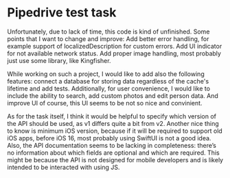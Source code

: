 # Pipedrive test task

Unfortunately, due to lack of time, this code is kind of unfinished.
Some points that I want to change and improve:
Add better error handling, for example support of localizedDescription for custom errors.
Add UI indicator for not available network status.
Add proper image handling, most probably just use some library, like Kingfisher.

While working on such a project, I would like to add also the following features: connect a database for storing data regardless of the cache's lifetime and add tests. 
Additionally, for user convenience, I would like to include the ability to search, add custom photos and edit person data. And improve UI of course, this UI seems to be not so nice and convinient.

As for the task itself, I think it would be helpful to specify which version of the API should be used, as v1 differs quite a bit from v2. 
Another nice thing to know is minimum iOS version, because if it will be required to support old iOS apps, before iOS 16, most probably using SwiftUI is not a good idea.
Also, the API documentation seems to be lacking in completeness: there’s no information about which fields are optional and which are required. 
This might be because the API is not designed for mobile developers and is likely intended to be interacted with using JS.
